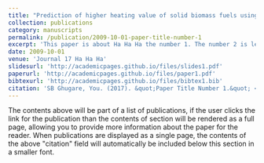 ```yaml
---
title: "Prediction of higher heating value of solid biomass fuels using artificial intelligence formalisms"
collection: publications
category: manuscripts
permalink: /publication/2009-10-01-paper-title-number-1
excerpt: 'This paper is about Ha Ha Ha the number 1. The number 2 is left for future work.'
date: 2009-10-01
venue: 'Journal 17 Ha Ha Ha'
slidesurl: 'http://academicpages.github.io/files/slides1.pdf'
paperurl: 'http://academicpages.github.io/files/paper1.pdf'
bibtexurl: 'http://academicpages.github.io/files/bibtex1.bib'
citation: 'SB Ghugare, You. (2017). &quot;Paper Title Number 1.&quot; <i>Journal 1</i>. 1(1).'
---
```

The contents above will be part of a list of publications, if the user clicks the link for the publication than the contents of section will be rendered as a full page, allowing you to provide more information about the paper for the reader. When publications are displayed as a single page, the contents of the above "citation" field will automatically be included below this section in a smaller font.
